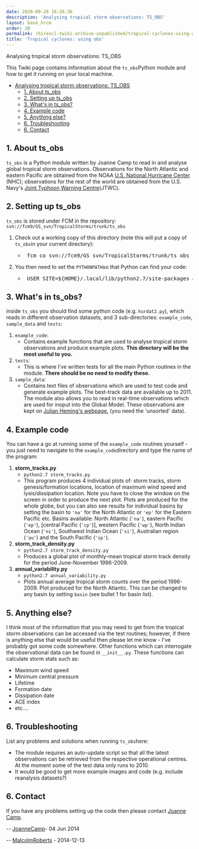 ```yaml
---
date: 2020-09-28 16:26:36
description: 'Analysing tropical storm observations: TS_OBS'
layout: base_hrcm
order: 20
permalink: /hirescl-twiki-archive-unpublished/tropical-cyclones-using-abs/
title: 'Tropical cyclones: using obs'
---
```


<p><span style="">Analysing tropical storm observations: TS_OBS</span></p>
<div id="patternScreen">
<div id="patternPageShadow">
<div id="patternPage">
<div id="patternWrapper">
<div id="patternOuter">
<div id="patternFloatWrap">
<div id="patternMain">
<div id="patternMainContents">
<div class="patternContent">
<div class="patternTopic">This Twiki page contains information about the <code>ts_obs</code>Python module and how to get it running on your local machine.
<p></p>
<div class="twikiToc">
<ul>
<li><a href="#Analysing tropical storm observa"> Analysing tropical storm observations: TS_OBS</a>
<ul>
<li><a href="#1. About ts_obs"> 1. About ts_obs</a></li>
<li><a href="#2. Setting up ts_obs"> 2. Setting up ts_obs</a></li>
<li><a href="#3. What's in ts_obs?"> 3. What's in ts_obs?</a></li>
<li><a href="#4. Example code"> 4. Example code</a></li>
<li><a href="#5. Anything else?"> 5. Anything else?</a></li>
<li><a href="#6. Troubleshooting"> 6. Troubleshooting</a></li>
<li><a href="#6. Contact"> 6. Contact</a></li>
</ul>
</li>
</ul>
</div>
<p></p>
<h2><a name="1. About ts_obs"></a> 1. About ts_obs</h2>
<code>ts_obs</code> is a Python module written by Joanne Camp to read in and analyse global tropical storm observations. Observations for the North Atlantic and eastern Pacific are obtained from the NOAA <a href="http://www.aoml.noaa.gov/hrd/hurdat/Data_Storm.html" target="_top">U.S. National Hurricane Center</a> (NHC); observations for the rest of the world are obtained from the U.S. Navy's <a href="http://www.usno.navy.mil/NOOC/nmfc-ph/RSS/jtwc/best_tracks/" target="_top">Joint Typhoon Warning Centre</a>(JTWC).
<p></p>
<h2><a name="2. Setting up ts_obs"></a> 2. Setting up ts_obs</h2>
<code>ts_obs</code> is stored under FCM in the repository: <code>svn://fcm9/GS_svn/TropicalStorms/trunk/ts_obs</code>
<p></p>
<ol>
<li>Check out a working copy of this directory (note this will put a copy of <code>ts_obs</code>in your current directory):
<ul>
<li>
<pre> fcm co svn://fcm9/GS_svn/TropicalStorms/trunk/ts_obs . </pre>
</li>
</ul>
</li>
<li>You then need to set the <code>PYTHONPATH</code>so that Python can find your code:
<ul>
<li>
<pre> USER_SITE=${HOME}/.local/lib/python2.7/site-packages &amp;&amp; mkdir -p $USER_SITE &amp;&amp; echo `pwd` &gt; ${USER_SITE}/ts_obs.pth </pre>
</li>
</ul>
</li>
</ol>
<p></p>
<h2><a name="3. What's in ts_obs?"></a> 3. What's in ts_obs?</h2>
inside <code>ts_obs</code> you should find some python code (e.g. <code>hurdat2.py</code>), which reads in different observation datasets, and 3 sub-directories: <code>example_code</code>, <code>sample_data</code> and <code>tests</code>:<ol>
<li><code>example_code</code>:
<ul>
<li>Contains example functions that are used to analyse tropical storm observations and produce example plots. <strong>This directory will be the most useful to you.</strong></li>
</ul>
</li>
<li><code>tests</code>:
<ul>
<li>This is where I've written tests for all the main Python routines in the module. <strong>There should be no need to modify these.</strong></li>
</ul>
</li>
<li><code>sample_data</code>:
<ul>
<li>Contains text files of observations which are used to test code and generate example plots. The best-track data are available up to 2011. The module also allows you to read in real-time observations which are used for inoput into the Global Model. These observations are kept on <a href="http://www-nwp/~frjh/tropicalcyclone/database.html" target="_top">Julian Heming's webpage.</a> (you need the 'unsorted' data).</li>
</ul>
</li>
</ol>
<p></p>
<h2><a name="4. Example code"></a> 4. Example code</h2>
You can have a go at running some of the <code>example_code</code> routines yourself - you just need to navigate to the <code>example_code</code>directory and type the name of the program:<ol>
<li><strong>storm_tracks.py</strong>
<ul>
<li><code>python2.7 storm_tracks.py</code></li>
<li>This program produces 4 individual plots of: storm tracks, storm genesis/formation locations, location of maximum wind speed and lysis/dissipation location. Note you have to close the window on the screen in order to produce the next plot. Plots are produced for the whole globe, but you can also see results for individual basins by setting the basin to <code>'na'</code> for the North Atlantic or <code>'ep'</code> for the Eastern Pacific etc. Basins available: North Atlantic (<code>'na'</code>), eastern Pacific (<code>'ep'</code>), [central Pacific (<code>'cp'</code>)], western Pacific (<code>'wp'</code>), North Indian Ocean (<code>'ni'</code>), Southwest Indian Ocean (<code>'si'</code>), Australian region (<code>'au'</code>) and the South Pacific (<code>'sp'</code>).</li>
</ul>
</li>
<li><strong>storm_track_density.py</strong>
<ul>
<li><code>python2.7 storm_track_density.py</code></li>
<li>Produces a global plot of monthly-mean tropical storm track density for the period June-November 1996-2009.</li>
</ul>
</li>
<li><strong>annual_variability.py</strong>
<ul>
<li><code>python2.7 annual_variability.py</code></li>
<li>Plots annual average tropical storm counts over the period 1996-2009. Plot produced for the North Atlantic. This can be changed to any basin by setting <code>basin</code> (see bullet 1 for basin list).</li>
</ul>
</li>
</ol>
<p></p>
<h2><a name="5. Anything else?"></a> 5. Anything else?</h2>
I think most of the information that you may need to get from the tropical storm observations can be accessed via the test routines; however, if there is anything else that would be useful then please let me know - I've probably got some code somewhere. Other functions which can interrogate the observational data can be found in <code>__init__.py</code>. These functions can calculate storm stats such as:
<ul>
<li>Maximum wind speed</li>
<li>Minimum central pressure</li>
<li>Lifetime</li>
<li>Formation date</li>
<li>Dissipation date</li>
<li>ACE index</li>
<li>etc....</li>
</ul>
<p></p>
<h2><a name="6. Troubleshooting"></a> 6. Troubleshooting</h2>
List any problems and solutions when running <code>ts_obs</code>here:
<ul>
<li>The module requires an auto-update script so that all the latest observations can be retrieved from the respective operational centres. At the moment some of the test data only runs to 2010.</li>
<li>It would be good to get more example images and code (e.g. include reanalysis datasets?)</li>
</ul>
<p></p>
<p></p>
<h2><a name="6. Contact"></a> 6. Contact</h2>
If you have any problems setting up the code then please contact <a href="mailto:joanne.camp@metoffice.gov.uk">Joanne Camp</a>.
<p></p>
<p></p>
<p></p>
<p></p>
<p></p>
<p></p>
-- <a class="twikiLink" href="{{ site.baseurl }}/twiki/bin/view/Main/JoanneCamp">JoanneCamp</a>- 04 Jun 2014
<p></p>
-- <a class="twikiLink" href="{{ site.baseurl }}/twiki/bin/view/Main/MalcolmRoberts">MalcolmRoberts</a> - 2014-12-13</div>
<!-- /patternTopic-->
<div class="twikiContentFooter"></div>
</div>
</div>
</div>
</div>
</div>
</div>
<div id="patternBottomBar">
<div id="patternBottomBarContents"><!--/patternWebBottomBar--></div>
<!-- /patternBottomBarContents--></div>
<!-- /patternBottomBar--></div>
<!-- /patternPage--></div>
<!-- /patternPageShadow--></div>
<!-- /patternScreen-->
